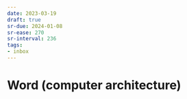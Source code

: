 ```yaml
---
date: 2023-03-19
draft: true
sr-due: 2024-01-08
sr-ease: 270
sr-interval: 236
tags:
- inbox
---
```


# Word (computer architecture)